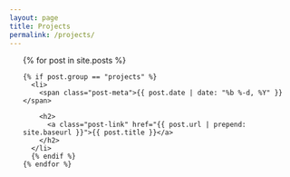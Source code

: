 ```yaml
---
layout: page
title: Projects
permalink: /projects/
---
```


<div class="home">


  <ul class="post-list">
    {% for post in site.posts %}
    
    {% if post.group == "projects" %}
      <li>
        <span class="post-meta">{{ post.date | date: "%b %-d, %Y" }}</span>

        <h2>
          <a class="post-link" href="{{ post.url | prepend: site.baseurl }}">{{ post.title }}</a>
        </h2>
      </li>
      {% endif %}
    {% endfor %}
  </ul>

</div>

